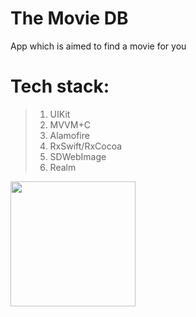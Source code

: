 # The Movie DB
App which is aimed to find a movie for you

# Tech stack:
>1. UIKit
>2. MVVM+C
>3. Alamofire
>4. RxSwift/RxCocoa
>5. SDWebImage
>6. Realm 


<img src="https://github.com/lemin07/The-Movie-DB/blob/main/The-Movie-DB/screen/Screenshot%202022-10-28%20at%2012.18.23.png" width="200px" />
